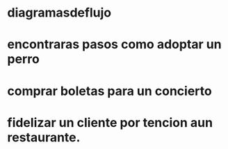 # diagramasdeflujo
# encontraras pasos como adoptar un perro
# comprar boletas para un concierto
# fidelizar un cliente por tencion aun restaurante.
